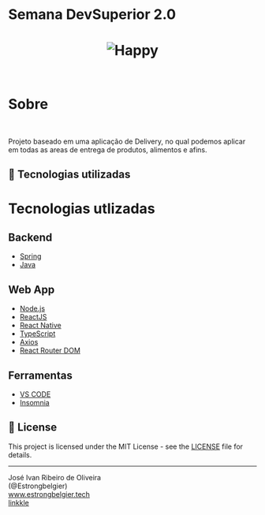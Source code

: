 # Semana DevSuperior 2.0

<h1 align="center">
    <img alt="Happy" title="DevSuperior" src="https://media-exp1.licdn.com/dms/image/C4D0BAQGUt09G4Yx2hQ/company-logo_200_200/0/1604526268947?e=2159024400&v=beta&t=GtnvvWiNpz9ahfE38NZeiZLIAhO1c9MQfnejxMGJaVw" />
</h1>

</br>

<h1>Sobre</h1>

</br>
<p>Projeto baseado em uma aplicação de Delivery, no qual podemos aplicar em todas as areas de entrega de produtos, alimentos e afins.</p>

## 🚀 Tecnologias utilizadas

<h1>Tecnologias utlizadas</h1>

<h2>Backend</h2>

- [Spring](https://spring.io/)
- [Java](https://www.java.com/pt-BR/)

<h2>Web App</h2>
  
- [Node.js](https://nodejs.org/en/)
- [ReactJS](https://reactjs.org/)
- [React Native](https://reactnative.dev/)
- [TypeScript](https://www.typescriptlang.org/)
- [Axios](https://github.com/axios/axios)
- [React Router DOM](https://reacttraining.com/react-router/)

<h2>Ferramentas</h2>

- [VS CODE](https://code.visualstudio.com/)
- [Insomnia](https://insomnia.rest/)

## 📝 License

This project is licensed under the MIT License - see the [LICENSE](LICENSE) file for details.

---

José Ivan Ribeiro de Oliveira </br> (@Estrongbelgier) </br>
www.estrongbelgier.tech
</br>
[linkkle](https://linkkle.com/estrongbelgier)
